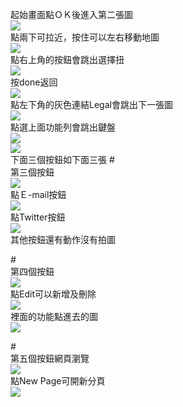 起始畫面點ＯＫ後進入第二張圖
<br><img src="pic1.png"><br>
點兩下可拉近，按住可以左右移動地圖
<br><img src="pic2.png"><br>
點右上角的按鈕會跳出選擇扭
<br><img src="pic3.png"><br>
按done返回
<br><img src="pic2.png"><br>
點左下角的灰色連結Legal會跳出下一張圖
<br><img src="pic4.png">
<br>點選上面功能列會跳出鍵盤
<br><img src="pic11.png">
<br><img src="pic12.png">
<br>下面三個按鈕如下面三張
#<br>第三個按鈕
<br><img src="pic5.png">
<br>點Ｅ-mail按鈕
<br><img src="pic13.png">
<br>點Twitter按鈕
<br><img src="pic14.png">
<br>其他按鈕還有動作沒有拍圖

#<br>第四個按鈕
<br><img src="pic6.png">
<br>點Edit可以新增及刪除
<br><img src="pic7.png">
<br>裡面的功能點進去的圖
<br><img src="pic8.png">

#<br>第五個按鈕網頁瀏覽
<br><img src="pic10.png">
<br>點New Page可開新分頁
<br><img src="pic9.png">






